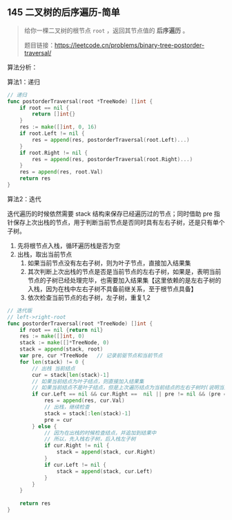 ## 145 二叉树的后序遍历-简单

> 给你一棵二叉树的根节点 `root` ，返回其节点值的 **后序遍历** 。
>
> 题目链接：https://leetcode.cn/problems/binary-tree-postorder-traversal/



算法分析：

算法1：递归

```go
// 递归
func postorderTraversal(root *TreeNode) []int {
    if root == nil {
        return []int{}
    }
    res := make([]int, 0, 16)
    if root.Left != nil {
        res = append(res, postorderTraversal(root.Left)...)
    }
    if root.Right != nil {
        res = append(res, postorderTraversal(root.Right)...)
    }
    res = append(res, root.Val)
    return res
}
```



算法2：迭代

迭代遍历的时候依然需要 stack 结构来保存已经遍历过的节点；同时借助 pre 指针保存上次出栈的节点，用于判断当前节点是否同时具有左右子树，还是只有单个子树。

1. 先将根节点入栈，循环遍历栈是否为空
2. 出栈，取出当前节点
   1. 如果当前节点没有左右子树，则为叶子节点，直接加入结果集
   2. 其次判断上次出栈的节点是否是当前节点的左右子树，如果是，表明当前节点的子树已经处理完毕，也需要加入结果集【这里依赖的是左右子树的入栈，因为在栈中左右子树不具备前继关系，至于根节点具备】
   3. 依次检查当前节点的右子树，左子树，重复1,2

```go
// 迭代版
// left->right-root
func postorderTraversal(root *TreeNode) []int {
    if root == nil {return nil}
    res := make([]int, 0)
    stack := make([]*TreeNode, 0)
    stack = append(stack, root)
    var pre, cur *TreeNode   // 记录前驱节点和当前节点
    for len(stack) != 0 {
        // 出栈 当前结点
        cur = stack[len(stack)-1]
        // 如果当前结点为叶子结点，则直接加入结果集
        // 如果当前结点不是叶子结点，但是上次遍历结点为当前结点的左右子树时(说明当前结点只有单个子树，且子树已经处理完毕)，也加入结果集
        if cur.Left == nil && cur.Right ==  nil || pre != nil && (pre == cur.Left || pre == cur.Right) {
            res = append(res, cur.Val)
            // 出栈，继续检查
            stack = stack[:len(stack)-1]
            pre = cur
        } else {
            // 因为在出栈的时候检查结点，并追加到结果中
            // 所以，先入栈右子树，后入栈左子树
            if cur.Right != nil {
                stack = append(stack, cur.Right)
            }
            if cur.Left != nil {
                stack = append(stack, cur.Left)
            }
        }
    }
    
    return res
}
```

